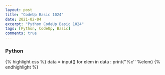 ```yaml
---
layout: post
title: "CodeUp Basic 1024"
date: 2021-02-04
excerpt: "Python CodeUp Basic 1024"
tags: [Python, CodeUp, Basic]
comments: true
---
```


### Python
{% highlight css %}
data = input()
for elem in data :
    print('\'%c\'' %elem)
{% endhighlight %}